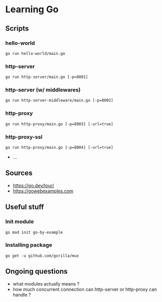 # Learning Go

## Scripts

### hello-world

```
go run hello-world/main.go
```

### http-server

```
go run http-server/main.go [-p=8001]
```

### http-server (w/ middlewares)

```
go run http-server-middleware/main.go [-p=8002]
```

### http-proxy

```
go run http-proxy/main.go [-p=8003] [-url=true]
```

### http-proxy-ssl

```
go run http-proxy/main.go [-p=8004] [-url=true]
```

- ...

## Sources

- https://go.dev/tour/
- https://gowebexamples.com

## Useful stuff

### Init module

```shell
go mod init go-by-example
```

### Installing package

```shell
go get -u github.com/gorilla/mux
```

## Ongoing questions

- what modules actually means ?
- how much concurrent connection can http-server or http-proxy can handle ?
